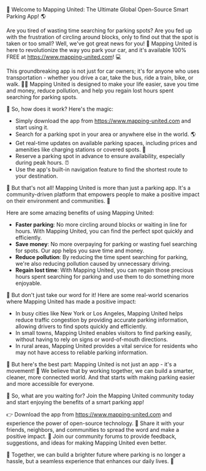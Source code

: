🚀 Welcome to Mapping United: The Ultimate Global Open-Source Smart Parking App! 🌎

Are you tired of wasting time searching for parking spots? Are you fed up with the frustration of circling around blocks, only to find out that the spot is taken or too small? Well, we've got great news for you! 🚀 Mapping United is here to revolutionize the way you park your car, and it's available 100% FREE at https://www.mapping-united.com! 💻

This groundbreaking app is not just for car owners; it's for anyone who uses transportation - whether you drive a car, take the bus, ride a train, bike, or walk. 🚶‍♀️ Mapping United is designed to make your life easier, save you time and money, reduce pollution, and help you regain lost hours spent searching for parking spots.

🌟 So, how does it work? Here's the magic:

* Simply download the app from https://www.mapping-united.com and start using it.
* Search for a parking spot in your area or anywhere else in the world. 🌎
* Get real-time updates on available parking spaces, including prices and amenities like charging stations or covered spots. 💸
* Reserve a parking spot in advance to ensure availability, especially during peak hours. ⏰
* Use the app's built-in navigation feature to find the shortest route to your destination.

🌟 But that's not all! Mapping United is more than just a parking app. It's a community-driven platform that empowers people to make a positive impact on their environment and communities. 💚

Here are some amazing benefits of using Mapping United:

* **Faster parking**: No more circling around blocks or waiting in line for hours. With Mapping United, you can find the perfect spot quickly and efficiently.
* **Save money**: No more overpaying for parking or wasting fuel searching for spots. Our app helps you save time and money.
* **Reduce pollution**: By reducing the time spent searching for parking, we're also reducing pollution caused by unnecessary driving.
* **Regain lost time**: With Mapping United, you can regain those precious hours spent searching for parking and use them to do something more enjoyable.

🌟 But don't just take our word for it! Here are some real-world scenarios where Mapping United has made a positive impact:

* In busy cities like New York or Los Angeles, Mapping United helps reduce traffic congestion by providing accurate parking information, allowing drivers to find spots quickly and efficiently.
* In small towns, Mapping United enables visitors to find parking easily, without having to rely on signs or word-of-mouth directions.
* In rural areas, Mapping United provides a vital service for residents who may not have access to reliable parking information.

🌟 But here's the best part: Mapping United is not just an app - it's a movement! 🚀 We believe that by working together, we can build a smarter, cleaner, more connected world. And that starts with making parking easier and more accessible for everyone.

💪 So, what are you waiting for? Join the Mapping United community today and start enjoying the benefits of a smart parking app!

👉 Download the app from https://www.mapping-united.com and experience the power of open-source technology.
👫 Share it with your friends, neighbors, and communities to spread the word and make a positive impact.
💪 Join our community forums to provide feedback, suggestions, and ideas for making Mapping United even better.

🌟 Together, we can build a brighter future where parking is no longer a hassle, but a seamless experience that enhances our daily lives. 🚀